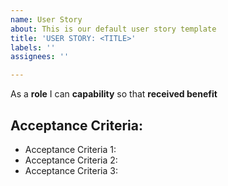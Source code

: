 ```yaml
---
name: User Story
about: This is our default user story template
title: 'USER STORY: <TITLE>'
labels: ''
assignees: ''

---
```


As a **role** I can **capability** so that **received benefit**


## Acceptance Criteria:

* Acceptance Criteria 1:
* Acceptance Criteria 2:
* Acceptance Criteria 3:
